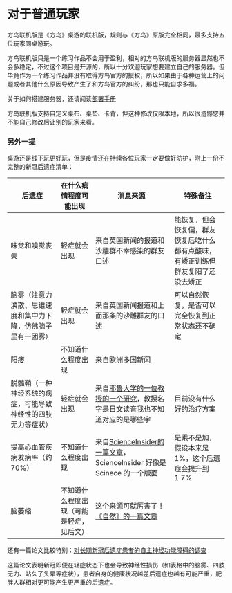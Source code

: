 # 对于普通玩家

方鸟联机版是《方鸟》桌游的联机版，规则与《方鸟》原版完全相同，最多支持五位玩家同桌游玩。  

方鸟联机版只是一个练习作品不会用于盈利，相对的方鸟联机版的服务器显然也不会多稳定，不过这个项目是开源的，所以十分欢迎玩家想要建立自己的服务器。但毕竟作为一个练习作品并没有取得方鸟官方的授权，所以如果由于各种运营上的问题或者其他什么原因导致产生了和方鸟官方的纠纷，那也只能自求多福。  

关于如何搭建服务器，还请阅读[部署手册](Readmes/Deploy/README.md)

方鸟联机版支持自定义桌布、桌垫、卡背，但这种修改仅限本地，所以很遗憾您并不能自己修改后让别的玩家来看。 

### 另外一提

桌游还是线下玩更好玩，但是疫情还在持续各位玩家一定要做好防护，附上一份不完整的新冠后遗症清单：  

| 后遗症 | 在什么病情程度可能出现 | 消息来源 | 特殊备注 |
| ---- | ---- | ---- | ---- |
| 味觉和嗅觉丧失 | 轻症就会出现 | 来自英国新闻的报道和沙雕群不幸感染的群友口述 | 能恢复，但会恢复偏，群友恢复后吃什么都有点酸味，有矫正训练但群友复阳了还没去矫正 |
| 脑雾（注意力涣散、思维速度和集中力下降，仿佛脑子里有一团雾） | 轻症就会出现 | 来自英国新闻报道和上面那条的沙雕群友的口述 | 可以自然恢复，是否可以完全恢复到正常状态还不确定 |
| 阳痿 | 不知道什么程度出现 | 来自欧洲多国新闻 | |
| 脱髓鞘（一种神经系统的病症，可能导致神经性的四肢无力等症状） | 轻症就会出现 | 来自[耶鲁大学的一位教授的一个研究](https://www.biorxiv.org/content/10.1101/2022.01.07.475453v1#:~:text=Follow%20this%20preprint-,Mild%20respiratory%20SARS%2DCoV%2D2%20infection%20can%20cause%20multi%2D,myelin%20loss%20in%20the%20brain)，教授名字是日文读音我也不知道对应的是哪些字 | 目前没有什么好的治疗方案 |
| 提高心血管疾病发病率（约 70%） | 不知道什么程度出现 | 来自[ScienceInsider的一篇文章](https://www.science.org/content/article/covid-19-takes-serious-toll-heart-health-full-year-after-recovery#:~:text=COVID%2D19%20boosted%20the%20risk,embolism%2C%20and%20deep%20vein%20thrombosis.)，ScienceInsider 好像是 Scinece 的一个版面 | 是乘不是加，假设本来是 1%，这个后遗症会提升到 1.7% |
| 脑萎缩 | 不知道什么程度出现（可能是轻症，见后文） | 这个来源可就厉害了！[《自然》的一篇文章](https://www.nature.com/articles/s41586-022-04569-5#:~:text=There%20is%20strong%20evidence%20for,mechanisms%20contributing%20to%20brain%20pathology.) | |

还有一篇论文比较特别：[对长期新冠后遗症患者的自主神经功能障碍的调查](https://www.medrxiv.org/content/10.1101/2022.04.25.22274300v1)

这篇论文表明新冠即便在轻症状态下也会导致神经性损伤（如表格中的脑雾、四肢无力、站久了头晕等症状），患者自身的健康状况越差后遗症也越有可能严重，肥胖人群相对更可能产生更严重的后遗症。
